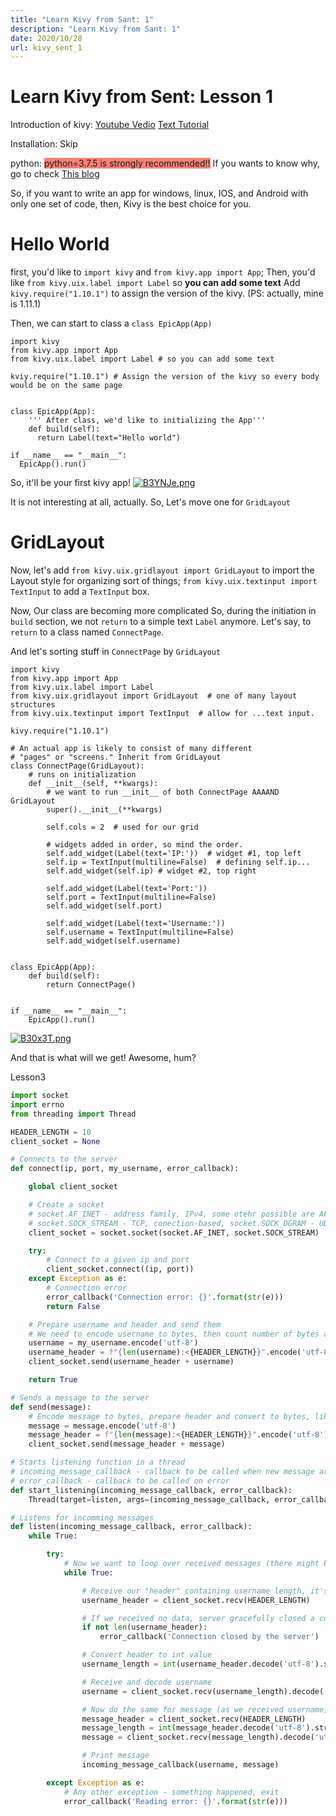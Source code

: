 ```yaml
---
title: "Learn Kivy from Sant: 1"
description: "Learn Kivy from Sant: 1"
date: 2020/10/28
url: kivy_sent_1
---
```


# Learn Kivy from Sent: Lesson 1

Introduction of kivy:
[Youtube Vedio](https://www.youtube.com/watch?v=FjwD0SOGQ1k)
[Text Tutorial](https://pythonprogramming.net/introduction-kivy-application-python-tutorial/)

Installation: Skip

python: <span style="background:salmon">python=3.7.5 is strongly recommended!!</span>
If you wants to know why, go to check [This blog](../Blog/Kivy_note1.html)


So, if you want to write an app for windows, linux, IOS, and Android with only one set of code, then, Kivy is the best choice for you.

# Hello World

first, you'd like to `import kivy` and `from kivy.app import App`;
Then, you'd like `from kivy.uix.label import Label` so **you can add some text**
Add `kivy.require("1.10.1")` to assign the version of the kivy. (PS: actually, mine is 1.11.1)

Then, we can start to class a `class EpicApp(App)`

```python3
import kivy
from kivy.app import App
from kivy.uix.label import Label # so you can add some text

kviy.require("1.10.1") # Assign the version of the kivy so every body would be on the same page


class EpicApp(App):
    ''' After class, we'd like to initializing the App'''
    def build(self):
      return Label(text="Hello world")

if __name__ == "__main__":
  EpicApp().run()
```
So, it'll be your first kivy app!
[![B3YNJe.png](https://s1.ax1x.com/2020/10/28/B3YNJe.png)](https://imgchr.com/i/B3YNJe)

It is not interesting at all, actually. So, Let's move one for `GridLayout`

# GridLayout

Now, let's add `from kivy.uix.gridlayout import GridLayout` to import the Layout style for organizing sort of things;
`from kivy.uix.textinput import TextInput` to add a `TextInput` box.

Now, Our class are becoming more complicated
So, during the initiation in `build` section, we not `return` to a simple text `Label` anymore. Let's say, to `return` to a class named `ConnectPage`.

And let's sorting stuff in `ConnectPage` by `GridLayout`

```python3
import kivy
from kivy.app import App
from kivy.uix.label import Label
from kivy.uix.gridlayout import GridLayout  # one of many layout structures
from kivy.uix.textinput import TextInput  # allow for ...text input.

kivy.require("1.10.1")

# An actual app is likely to consist of many different
# "pages" or "screens." Inherit from GridLayout
class ConnectPage(GridLayout):
    # runs on initialization
    def __init__(self, **kwargs):
        # we want to run __init__ of both ConnectPage AAAAND GridLayout
        super().__init__(**kwargs)

        self.cols = 2  # used for our grid

        # widgets added in order, so mind the order.
        self.add_widget(Label(text='IP:'))  # widget #1, top left
        self.ip = TextInput(multiline=False)  # defining self.ip...
        self.add_widget(self.ip) # widget #2, top right

        self.add_widget(Label(text='Port:'))
        self.port = TextInput(multiline=False)
        self.add_widget(self.port)

        self.add_widget(Label(text='Username:'))
        self.username = TextInput(multiline=False)
        self.add_widget(self.username)


class EpicApp(App):
    def build(self):
        return ConnectPage()


if __name__ == "__main__":
    EpicApp().run()
```

[![B30x3T.png](https://s1.ax1x.com/2020/10/28/B30x3T.png)](https://imgchr.com/i/B30x3T)

And that is what will we get! Awesome, hum?




Lesson3

```python
import socket
import errno
from threading import Thread

HEADER_LENGTH = 10
client_socket = None

# Connects to the server
def connect(ip, port, my_username, error_callback):

    global client_socket

    # Create a socket
    # socket.AF_INET - address family, IPv4, some otehr possible are AF_INET6, AF_BLUETOOTH, AF_UNIX
    # socket.SOCK_STREAM - TCP, conection-based, socket.SOCK_DGRAM - UDP, connectionless, datagrams, socket.SOCK_RAW - raw IP packets
    client_socket = socket.socket(socket.AF_INET, socket.SOCK_STREAM)

    try:
        # Connect to a given ip and port
        client_socket.connect((ip, port))
    except Exception as e:
        # Connection error
        error_callback('Connection error: {}'.format(str(e)))
        return False

    # Prepare username and header and send them
    # We need to encode username to bytes, then count number of bytes and prepare header of fixed size, that we encode to bytes as well
    username = my_username.encode('utf-8')
    username_header = f"{len(username):<{HEADER_LENGTH}}".encode('utf-8')
    client_socket.send(username_header + username)

    return True

# Sends a message to the server
def send(message):
    # Encode message to bytes, prepare header and convert to bytes, like for username above, then send
    message = message.encode('utf-8')
    message_header = f"{len(message):<{HEADER_LENGTH}}".encode('utf-8')
    client_socket.send(message_header + message)

# Starts listening function in a thread
# incoming_message_callback - callback to be called when new message arrives
# error_callback - callback to be called on error
def start_listening(incoming_message_callback, error_callback):
    Thread(target=listen, args=(incoming_message_callback, error_callback), daemon=True).start()

# Listens for incomming messages
def listen(incoming_message_callback, error_callback):
    while True:

        try:
            # Now we want to loop over received messages (there might be more than one) and print them
            while True:

                # Receive our "header" containing username length, it's size is defined and constant
                username_header = client_socket.recv(HEADER_LENGTH)

                # If we received no data, server gracefully closed a connection, for example using socket.close() or socket.shutdown(socket.SHUT_RDWR)
                if not len(username_header):
                    error_callback('Connection closed by the server')

                # Convert header to int value
                username_length = int(username_header.decode('utf-8').strip())

                # Receive and decode username
                username = client_socket.recv(username_length).decode('utf-8')

                # Now do the same for message (as we received username, we received whole message, there's no need to check if it has any length)
                message_header = client_socket.recv(HEADER_LENGTH)
                message_length = int(message_header.decode('utf-8').strip())
                message = client_socket.recv(message_length).decode('utf-8')

                # Print message
                incoming_message_callback(username, message)

        except Exception as e:
            # Any other exception - something happened, exit
            error_callback('Reading error: {}'.format(str(e)))
```
